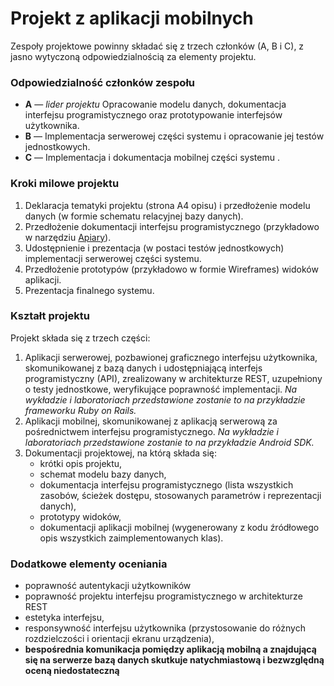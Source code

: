 # Projekt z aplikacji mobilnych
Zespoły projektowe powinny składać się z trzech członków (A, B i C), z jasno wytyczoną odpowiedzialnością za elementy projektu.

### Odpowiedzialność członków zespołu
- **A** — *lider projektu* Opracowanie modelu danych, dokumentacja interfejsu programistycznego oraz prototypowanie interfejsów użytkownika.
- **B** — Implementacja serwerowej części systemu i opracowanie jej testów jednostkowych.
- **C** — Implementacja i dokumentacja mobilnej części systemu .

### Kroki milowe projektu
1. Deklaracja tematyki projektu (strona A4 opisu) i przedłożenie modelu danych (w formie schematu relacyjnej bazy danych).
2. Przedłożenie dokumentacji interfejsu programistycznego (przykładowo w narzędziu [Apiary](https://apiary.io)).
3. Udostępnienie i prezentacja (w postaci testów jednostkowych) implementacji serwerowej części systemu.
4. Przedłożenie prototypów (przykładowo w formie Wireframes) widoków aplikacji.
5. Prezentacja finalnego systemu.

### Kształt projektu
Projekt składa się z trzech części:
1. Aplikacji serwerowej, pozbawionej graficznego interfejsu użytkownika, skomunikowanej z bazą danych i udostępniającą interfejs programistyczny (API), zrealizowany w architekturze REST, uzupełniony o testy jednostkowe, weryfikujące poprawność implementacji. *Na wykładzie i laboratoriach przedstawione zostanie to na przykładzie frameworku Ruby on Rails.*
2. Aplikacji mobilnej, skomunikowanej z aplikacją serwerową za pośrednictwem interfejsu programistycznego. *Na wykładzie i laboratoriach przedstawione zostanie to na przykładzie Android SDK.*
3. Dokumentacji projektowej, na którą składa się:
	- krótki opis projektu,
	- schemat modelu bazy danych,
	- dokumentacja interfejsu programistycznego (lista wszystkich zasobów, ścieżek dostępu, stosowanych parametrów i reprezentacji danych),
	- prototypy widoków,
	- dokumentacji aplikacji mobilnej (wygenerowany z kodu źródłowego opis wszystkich zaimplementowanych klas).

### Dodatkowe elementy oceniania
- poprawność autentykacji użytkowników
- poprawność projektu interfejsu programistycznego w architekturze REST
- estetyka interfejsu,
- responsywność interfejsu użytkownika (przystosowanie do różnych rozdzielczości i orientacji ekranu urządzenia),
- **bespośrednia komunikacja pomiędzy aplikacją mobilną a znajdującą się na serwerze bazą danych skutkuje natychmiastową i bezwzględną oceną niedostateczną**
